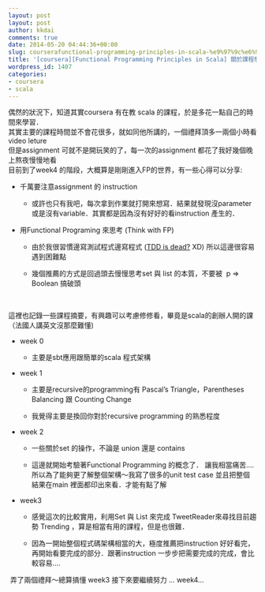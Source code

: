 ```yaml
---
layout: post
layout: post
author: kkdai
comments: true
date: 2014-05-20 04:44:36+00:00
slug: courserafunctional-programming-principles-in-scala-%e9%97%9c%e6%96%bc%e8%aa%b2%e7%a8%8b%e5%ad%b8%e7%bf%92%e5%bf%83%e5%be%971
title: '[coursera][Functional Programming Principles in Scala] 關於課程學習心得(1)'
wordpress_id: 1407
categories:
- coursera
- scala
---
```


偶然的狀況下，知道其實coursera 有在教 scala 的課程，於是多花一點自己的時間來學習．  
其實主要的課程時間並不會花很多，就如同他所講的，一個禮拜頂多一兩個小時看video leture  
但是assignment 可就不是開玩笑的了，每一次的assignment 都花了我好幾個晚上熬夜慢慢地看  
目前到了week4 的階段，大概算是剛剛進入FP的世界，有一些心得可以分享:






  * 千萬要注意assignment 的 instruction



    * 或許也只有我吧，每次拿到作業就打開來想寫．結果就發現沒parameter或是沒有variable．其實都是因為沒有好好的看instruction 產生的．



  * 用Functional Programing 來思考 (Think with FP)



    * 由於我很習慣邊寫測試程式邊寫程式 ([TDD is dead?](http://wp.xdite.net/?p=2478) XD) 所以這邊很容易遇到困難點


    * 幾個推薦的方式是回過頭去慢慢思考set 與 list 的本質，不要被  p => Boolean 搞破頭





 




這裡也記錄一些課程摘要，有興趣可以考慮修修看，畢竟是scala的創辦人開的課（法國人講英文沒那麼難懂)






  * week 0



    * 主要是sbt應用跟簡單的scala 程式架構



  * week 1 



    * 主要是recursive的programming有 Pascal’s Triangle，Parentheses Balancing 跟 Counting Change


    * 我覺得主要是換回你對於recursive programming 的熟悉程度



  * week 2



    * 一些關於set 的操作，不論是 union 還是 contains 


    * 這邊就開始考驗著Functional Programming 的概念了． 讓我相當痛苦.... 所以為了能夠更了解整個架構～我寫了很多的unit test case 並且把整個結果在main 裡面都印出來看．才能有點了解



  * week3



    * 感覺這次的比較實用，利用Set 與 List 來完成 TweetReader來尋找目前趨勢 Trending ，算是相當有用的課程，但是也很難．


    * 因為一開始整個程式碼架構相當的大，極度推薦把instruction 好好看完，再開始看要完成的部分．跟著instruction 一步步把需要完成的完成，會比較容易....





 弄了兩個禮拜～總算搞懂 week3 接下來要繼續努力 … week4...
